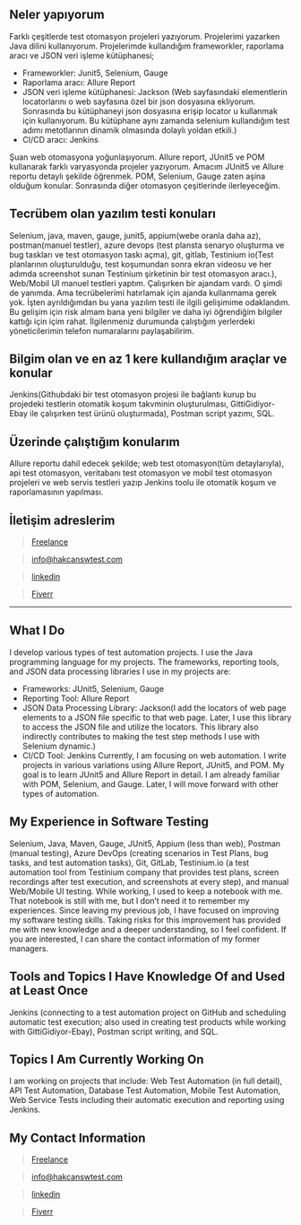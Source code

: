 ## Neler yapıyorum
Farklı çeşitlerde test otomasyon projeleri yazıyorum. Projelerimi yazarken Java dilini kullanıyorum.
Projelerimde kullandığım frameworkler, raporlama aracı ve JSON veri işleme kütüphanesi;
- Frameworkler: Junit5, Selenium, Gauge
- Raporlama aracı: Allure Report
- JSON veri işleme kütüphanesi: Jackson (Web sayfasındaki elementlerin locatorlarını o web sayfasına özel bir json dosyasına ekliyorum. Sonrasında bu kütüphaneyi json dosyasına erişip locator u kullanmak için kullanıyorum. Bu kütüphane aynı zamanda selenium kullandığım test adımı metotlarının dinamik olmasında dolaylı yoldan etkili.)
- CI/CD aracı: Jenkins
  
Şuan web otomasyona yoğunlaşıyorum. Allure report, JUnit5 ve POM kullanarak farklı varyasyonda projeler yazıyorum. Amacım JUnit5 ve Allure reportu detaylı şekilde öğrenmek. POM, Selenium, Gauge zaten aşina olduğum konular. Sonrasında diğer otomasyon çeşitlerinde ilerleyeceğim.

## Tecrübem olan yazılım testi konuları
Selenium, java, maven, gauge, junit5, appium(webe oranla daha az), postman(manuel testler), azure devops (test plansta senaryo oluşturma ve bug taskları ve test otomasyon taskı açma), git, gitlab, Testinium io(Test planlarının oluşturulduğu, test koşumundan sonra ekran videosu ve her adımda screenshot sunan Testinium şirketinin bir test otomasyon aracı.), Web/Mobil UI manuel testleri yaptım. Çalışırken bir ajandam vardı. O şimdi de yanımda. Ama tecrübelerimi hatırlamak için ajanda kullanmama gerek yok. İşten ayrıldığımdan bu yana yazılım testi ile ilgili gelişimime odaklandım. Bu gelişim için risk almam bana yeni bilgiler ve daha iyi öğrendiğim bilgiler kattığı için içim rahat. İlgilenmeniz durumunda çalıştığım yerlerdeki yöneticilerimin telefon numaralarını paylaşabilirim.
## Bilgim olan ve en az 1 kere kullandığım araçlar ve konular
Jenkins(Githubdaki bir test otomasyon projesi ile bağlantı kurup bu projedeki testlerin otomatik koşum takvminin oluşturulması, GittiGidiyor-Ebay ile çalışırken test ürünü oluşturmada), Postman script yazımı, SQL.

## Üzerinde çalıştığım konularım
Allure reportu dahil edecek şekilde; web test otomasyon(tüm detaylarıyla), api test otomasyon, veritabanı test otomasyon ve mobil test otomasyon projeleri ve web servis testleri yazıp Jenkins toolu ile otomatik koşum ve raporlamasının yapılması.

## İletişim adreslerim
> [Freelance](https://www.hakcanswtest.com)

> info@hakcanswtest.com

> [linkedin](https://www.linkedin.com/in/huseyinakcan34/)

> [Fiverr](https://www.fiverr.com/hseyinakcan594)
----------------------------------------------------------------------------------------------------------------------------------
## What I Do
I develop various types of test automation projects. I use the Java programming language for my projects.
The frameworks, reporting tools, and JSON data processing libraries I use in my projects are:

- Frameworks: JUnit5, Selenium, Gauge
- Reporting Tool: Allure Report
- JSON Data Processing Library: Jackson(I add the locators of web page elements to a JSON file specific to that web page. Later, I use this library to access the JSON file and utilize the locators. This library also indirectly contributes to making the test step methods I use with Selenium dynamic.)
- CI/CD Tool: Jenkins
Currently, I am focusing on web automation. I write projects in various variations using Allure Report, JUnit5, and POM. My goal is to learn JUnit5 and Allure Report in detail. I am already familiar with POM, Selenium, and Gauge. Later, I will move forward with other types of automation.

## My Experience in Software Testing
Selenium, Java, Maven, Gauge, JUnit5, Appium (less than web), Postman (manual testing), Azure DevOps (creating scenarios in Test Plans, bug tasks, and test automation tasks), Git, GitLab, Testinium.io (a test automation tool from Testinium company that provides test plans, screen recordings after test execution, and screenshots at every step), and manual Web/Mobile UI testing. While working, I used to keep a notebook with me. That notebook is still with me, but I don’t need it to remember my experiences. Since leaving my previous job, I have focused on improving my software testing skills. Taking risks for this improvement has provided me with new knowledge and a deeper understanding, so I feel confident. If you are interested, I can share the contact information of my former managers.

## Tools and Topics I Have Knowledge Of and Used at Least Once
Jenkins (connecting to a test automation project on GitHub and scheduling automatic test execution; also used in creating test products while working with GittiGidiyor-Ebay), Postman script writing, and SQL.

## Topics I Am Currently Working On
I am working on projects that include: Web Test Automation (in full detail), API Test Automation, Database Test Automation, Mobile Test Automation, Web Service Tests including their automatic execution and reporting using Jenkins.

## My Contact Information
> [Freelance](https://www.hakcanswtest.com)

> info@hakcanswtest.com

> [linkedin](https://www.linkedin.com/in/huseyinakcan34/)

> [Fiverr](https://www.fiverr.com/hseyinakcan594)
